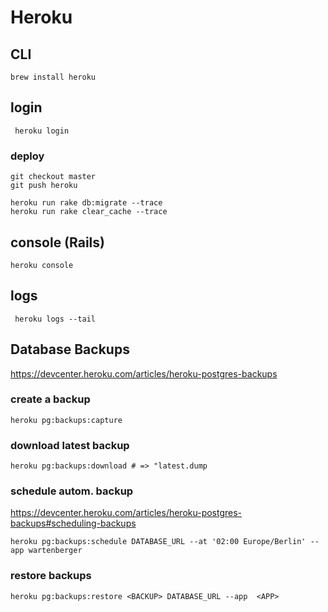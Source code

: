 # Heroku

## CLI

```
brew install heroku
```

## login

```
 heroku login
```

### deploy

```
git checkout master
git push heroku

heroku run rake db:migrate --trace
heroku run rake clear_cache --trace

```

## console (Rails)

```
heroku console
```

## logs

```
 heroku logs --tail
```

## Database Backups

https://devcenter.heroku.com/articles/heroku-postgres-backups

### create a backup

```
heroku pg:backups:capture
```

### download latest backup

```
heroku pg:backups:download # => "latest.dump
```

### schedule autom. backup
https://devcenter.heroku.com/articles/heroku-postgres-backups#scheduling-backups

```
heroku pg:backups:schedule DATABASE_URL --at '02:00 Europe/Berlin' --app wartenberger
```

### restore backups

```
heroku pg:backups:restore <BACKUP> DATABASE_URL --app  <APP>
```
